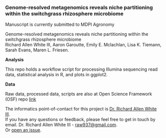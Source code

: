 ###  Genome-resolved metagenomics reveals niche partitioning within the switchgrass rhizosphere microbiome

Manuscript is currently submitted to MDPI Agronomy

Genome-resolved metagenomics reveals niche partitioning within the switchgrass rhizosphere microbiome <br /> 
Richard Allen White III, Aaron Garoutte, Emily E. Mclachlan, Lisa K. Tiemann, Sarah Evans, Maren L. Friesen. 


**Analysis**

This repo holds a workflow script for processing Illumina sequencing read data, statistical analysis in R, and plots in ggplot2.  

**Data**

Raw data, processed data, scripts are also at Open Science Framework (OSF) repo [link](https://osf.io/mzrvj/)<br />

The informatics point-of-contact for this project is [Dr. Richard Allen White III](https://github.com/raw937).<br />
If you have any questions or feedback, please feel free to get in touch by email. Dr. Richard Allen White III - raw937@gmail.com.  <br />
Or [open an issue](https://github.com/friesenlab/MMPRNT_pacicum_metagenome_mags/issues).
